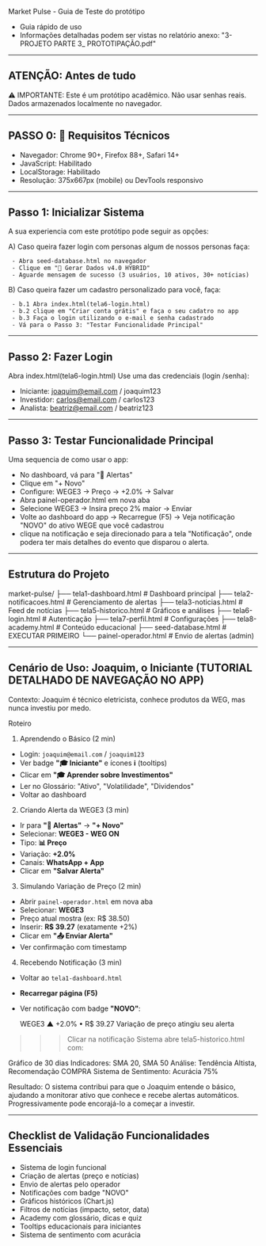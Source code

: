 Market Pulse - Guia de Teste do protótipo

   - Guia rápido de uso
   - Informações detalhadas podem ser vistas no relatório anexo: "3-PROJETO PARTE 3_ PROTOTIPAÇÃO.pdf"

----------------------------------------------------------------
ATENÇÃO: Antes de tudo 
----------------------------------------------------------------
⚠️ IMPORTANTE: Este é um protótipo acadêmico. Não usar senhas reais. 
   Dados armazenados localmente no navegador.


----------------------------------------------------------------
PASSO 0: 🔧 Requisitos Técnicos
----------------------------------------------------------------

   - Navegador: Chrome 90+, Firefox 88+, Safari 14+
   - JavaScript: Habilitado
   - LocalStorage: Habilitado
   - Resolução: 375x667px (mobile) ou DevTools responsivo


----------------------------------------------------------------
Passo 1: Inicializar Sistema
----------------------------------------------------------------
A sua experiencia com este protótipo pode seguir as opções:

   A) Caso queira fazer login com personas algum de nossos personas faça:
   
     - Abra seed-database.html no navegador
     - Clique em "🌱 Gerar Dados v4.0 HYBRID"
     - Aguarde mensagem de sucesso (3 usuários, 10 ativos, 30+ notícias)
     
   B) Caso queira fazer um cadastro personalizado para você, faça:
   
     - b.1 Abra index.html(tela6-login.html)
     - b.2 clique em "Criar conta grátis" e faça o seu cadatro no app
     - b.3 Faça o login utilizando o e-mail e senha cadastrado
     - Vá para o Passo 3: "Testar Funcionalidade Principal"
  
  
----------------------------------------------------------------
Passo 2: Fazer Login
----------------------------------------------------------------

Abra index.html(tela6-login.html)
Use uma das credenciais (login /senha):

   - Iniciante: joaquim@email.com / joaquim123
   - Investidor: carlos@email.com / carlos123
   - Analista: beatriz@email.com / beatriz123


----------------------------------------------------------------
Passo 3: Testar Funcionalidade Principal
----------------------------------------------------------------

Uma sequencia de como usar o app:
  - No dashboard, vá para "🔔 Alertas"
  - Clique em "+ Novo"
  - Configure: WEGE3 → Preço → +2.0% → Salvar
  - Abra painel-operador.html em nova aba
  - Selecione WEGE3 → Insira preço 2% maior → Enviar
  - Volte ao dashboard do app → Recarregue (F5) → Veja notificação "NOVO" do ativo WEGE que você cadastrou
  - clique na notificação e seja direcionado para a tela "Notificação", onde podera ter mais detalhes do evento que disparou o alerta.


----------------------------------------------------------------
Estrutura do Projeto
----------------------------------------------------------------
   market-pulse/
   ├── tela1-dashboard.html       # Dashboard principal
   ├── tela2-notificacoes.html    # Gerenciamento de alertas
   ├── tela3-noticias.html        # Feed de notícias
   ├── tela5-historico.html       # Gráficos e análises
   ├── tela6-login.html           # Autenticação
   ├── tela7-perfil.html          # Configurações
   ├── tela8-academy.html         # Conteúdo educacional
   ├── seed-database.html         # EXECUTAR PRIMEIRO
   └── painel-operador.html       # Envio de alertas (admin)


----------------------------------------------------------------
Cenário de Uso: Joaquim, o Iniciante (TUTORIAL DETALHADO DE NAVEGAÇÃO NO APP)
----------------------------------------------------------------

Contexto: Joaquim é técnico eletricista, conhece produtos da WEG, mas nunca investiu por medo.

Roteiro 

1. Aprendendo o Básico (2 min)
- Login: `joaquim@email.com` / `joaquim123`
- Ver badge **"🎓 Iniciante"** e ícones **ℹ️** (tooltips)
- Clicar em **"🎓 Aprender sobre Investimentos"**
- Ler no Glossário: "Ativo", "Volatilidade", "Dividendos"
- Voltar ao dashboard

2. Criando Alerta da WEGE3 (3 min)
- Ir para **"🔔 Alertas"** → **"+ Novo"**
- Selecionar: **WEGE3 - WEG ON**
- Tipo: **📊 Preço**
- Variação: **+2.0%**
- Canais: **WhatsApp + App**
- Clicar em **"Salvar Alerta"**

3. Simulando Variação de Preço (2 min)
- Abrir `painel-operador.html` em nova aba
- Selecionar: **WEGE3**
- Preço atual mostra (ex: R$ 38.50)
- Inserir: **R$ 39.27** (exatamente +2%)
- Clicar em **"📤 Enviar Alerta"**
- Ver confirmação com timestamp

4. Recebendo Notificação (3 min)
- Voltar ao `tela1-dashboard.html`
- **Recarregar página (F5)**
- Ver notificação com badge **"NOVO"**:

  WEGE3
  ▲ +2.0% • R$ 39.27
  Variação de preço atingiu seu alerta

>>> Clicar na notificação
Sistema abre tela5-historico.html com:

Gráfico de 30 dias
Indicadores: SMA 20, SMA 50
Análise: Tendência Altista, Recomendação COMPRA
Sistema de Sentimento: Acurácia 75%

Resultado: O sistema contribui para que o Joaquim entende o básico, ajudando a monitorar 
ativo que conhece e recebe alertas automáticos. Progressivamente pode encorajá-lo a começar a investir.



----------------------------------------------------------------
Checklist de Validação
Funcionalidades Essenciais
----------------------------------------------------------------

   - Sistema de login funcional
   - Criação de alertas (preço e notícias)
   - Envio de alertas pelo operador
   - Notificações com badge "NOVO"
   - Gráficos históricos (Chart.js)
   - Filtros de notícias (impacto, setor, data)
   - Academy com glossário, dicas e quiz
   - Tooltips educacionais para iniciantes
   - Sistema de sentimento com acurácia
